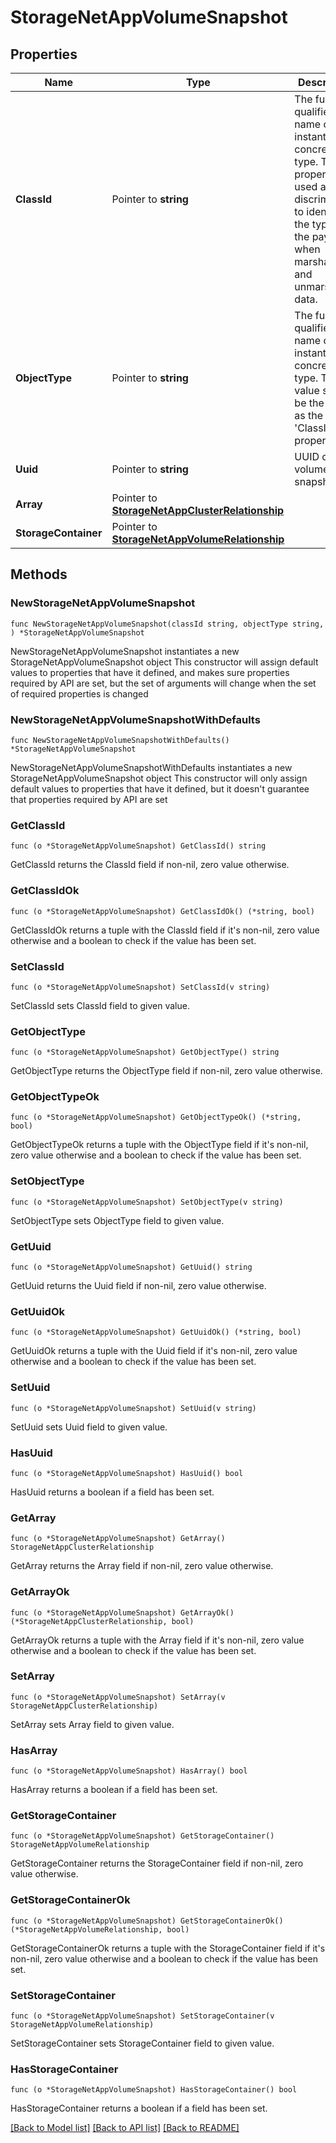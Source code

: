 # StorageNetAppVolumeSnapshot

## Properties

Name | Type | Description | Notes
------------ | ------------- | ------------- | -------------
**ClassId** | Pointer to **string** | The fully-qualified name of the instantiated, concrete type. This property is used as a discriminator to identify the type of the payload when marshaling and unmarshaling data. | [default to "storage.NetAppVolumeSnapshot"]
**ObjectType** | Pointer to **string** | The fully-qualified name of the instantiated, concrete type. The value should be the same as the &#39;ClassId&#39; property. | [default to "storage.NetAppVolumeSnapshot"]
**Uuid** | Pointer to **string** | UUID of the volume snapshot. | [optional] [readonly] 
**Array** | Pointer to [**StorageNetAppClusterRelationship**](StorageNetAppClusterRelationship.md) |  | [optional] 
**StorageContainer** | Pointer to [**StorageNetAppVolumeRelationship**](StorageNetAppVolumeRelationship.md) |  | [optional] 

## Methods

### NewStorageNetAppVolumeSnapshot

`func NewStorageNetAppVolumeSnapshot(classId string, objectType string, ) *StorageNetAppVolumeSnapshot`

NewStorageNetAppVolumeSnapshot instantiates a new StorageNetAppVolumeSnapshot object
This constructor will assign default values to properties that have it defined,
and makes sure properties required by API are set, but the set of arguments
will change when the set of required properties is changed

### NewStorageNetAppVolumeSnapshotWithDefaults

`func NewStorageNetAppVolumeSnapshotWithDefaults() *StorageNetAppVolumeSnapshot`

NewStorageNetAppVolumeSnapshotWithDefaults instantiates a new StorageNetAppVolumeSnapshot object
This constructor will only assign default values to properties that have it defined,
but it doesn't guarantee that properties required by API are set

### GetClassId

`func (o *StorageNetAppVolumeSnapshot) GetClassId() string`

GetClassId returns the ClassId field if non-nil, zero value otherwise.

### GetClassIdOk

`func (o *StorageNetAppVolumeSnapshot) GetClassIdOk() (*string, bool)`

GetClassIdOk returns a tuple with the ClassId field if it's non-nil, zero value otherwise
and a boolean to check if the value has been set.

### SetClassId

`func (o *StorageNetAppVolumeSnapshot) SetClassId(v string)`

SetClassId sets ClassId field to given value.


### GetObjectType

`func (o *StorageNetAppVolumeSnapshot) GetObjectType() string`

GetObjectType returns the ObjectType field if non-nil, zero value otherwise.

### GetObjectTypeOk

`func (o *StorageNetAppVolumeSnapshot) GetObjectTypeOk() (*string, bool)`

GetObjectTypeOk returns a tuple with the ObjectType field if it's non-nil, zero value otherwise
and a boolean to check if the value has been set.

### SetObjectType

`func (o *StorageNetAppVolumeSnapshot) SetObjectType(v string)`

SetObjectType sets ObjectType field to given value.


### GetUuid

`func (o *StorageNetAppVolumeSnapshot) GetUuid() string`

GetUuid returns the Uuid field if non-nil, zero value otherwise.

### GetUuidOk

`func (o *StorageNetAppVolumeSnapshot) GetUuidOk() (*string, bool)`

GetUuidOk returns a tuple with the Uuid field if it's non-nil, zero value otherwise
and a boolean to check if the value has been set.

### SetUuid

`func (o *StorageNetAppVolumeSnapshot) SetUuid(v string)`

SetUuid sets Uuid field to given value.

### HasUuid

`func (o *StorageNetAppVolumeSnapshot) HasUuid() bool`

HasUuid returns a boolean if a field has been set.

### GetArray

`func (o *StorageNetAppVolumeSnapshot) GetArray() StorageNetAppClusterRelationship`

GetArray returns the Array field if non-nil, zero value otherwise.

### GetArrayOk

`func (o *StorageNetAppVolumeSnapshot) GetArrayOk() (*StorageNetAppClusterRelationship, bool)`

GetArrayOk returns a tuple with the Array field if it's non-nil, zero value otherwise
and a boolean to check if the value has been set.

### SetArray

`func (o *StorageNetAppVolumeSnapshot) SetArray(v StorageNetAppClusterRelationship)`

SetArray sets Array field to given value.

### HasArray

`func (o *StorageNetAppVolumeSnapshot) HasArray() bool`

HasArray returns a boolean if a field has been set.

### GetStorageContainer

`func (o *StorageNetAppVolumeSnapshot) GetStorageContainer() StorageNetAppVolumeRelationship`

GetStorageContainer returns the StorageContainer field if non-nil, zero value otherwise.

### GetStorageContainerOk

`func (o *StorageNetAppVolumeSnapshot) GetStorageContainerOk() (*StorageNetAppVolumeRelationship, bool)`

GetStorageContainerOk returns a tuple with the StorageContainer field if it's non-nil, zero value otherwise
and a boolean to check if the value has been set.

### SetStorageContainer

`func (o *StorageNetAppVolumeSnapshot) SetStorageContainer(v StorageNetAppVolumeRelationship)`

SetStorageContainer sets StorageContainer field to given value.

### HasStorageContainer

`func (o *StorageNetAppVolumeSnapshot) HasStorageContainer() bool`

HasStorageContainer returns a boolean if a field has been set.


[[Back to Model list]](../README.md#documentation-for-models) [[Back to API list]](../README.md#documentation-for-api-endpoints) [[Back to README]](../README.md)


